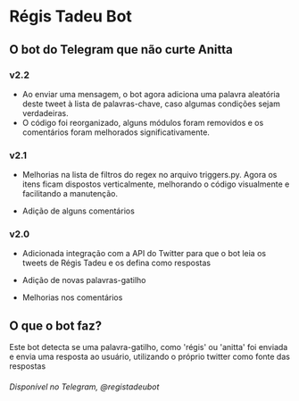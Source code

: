 # Régis Tadeu Bot

## O bot do Telegram que não curte Anitta

### v2.2

* Ao enviar uma mensagem, o bot agora adiciona uma palavra aleatória deste tweet à lista de palavras-chave, caso algumas condições sejam verdadeiras.
* O código foi reorganizado, alguns módulos foram removidos e os comentários foram melhorados significativamente.

### v2.1

* Melhorias na lista de filtros do regex no arquivo triggers.py. Agora os itens ficam dispostos verticalmente, melhorando o código visualmente e facilitando a manutenção.

* Adição de alguns comentários

### v2.0

* Adicionada integração com a API do Twitter para que o bot leia os tweets de Régis Tadeu e os defina como respostas

* Adição de novas palavras-gatilho

* Melhorias nos comentários


## O que o bot faz?

Este bot detecta se uma palavra-gatilho, como 'régis' ou 'anitta' foi enviada e envia uma resposta ao usuário, utilizando o próprio twitter como fonte das respostas

###### Disponível no Telegram, @registadeubot
